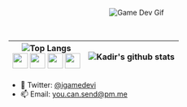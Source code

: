 <p align="center" >
  <img src="https://github.com/IGameDevI/igamedevi/blob/master/gamer_800x600.gif?raw=true"  alt="Game Dev Gif">
</p>



<br>

| ![Top Langs](https://github-readme-stats.vercel.app/api/top-langs/?username=igamedevi&hide_langs_below=1&hide_border=true&hide=html,dart&langs_count=2) <br>  <code title="Unreal Engine Logo"><img height="30" src="https://mpng.subpng.com/20181210/lrv/kisspng-unreal-tournament-unreal-engine-video-games-game-e-empirical-kai-godfrey-5c0f2f649004c5.3734363915444990445899.jpg"></code> <code title="Unity Logo"><img height="30" src="https://108download.com/wp-content/uploads/Unity-Web-Player.png"></code> <code title="Flutter Logo"><img height="30" src="https://cdn.worldvectorlogo.com/logos/flutter-logo.svg"></code> <code title="Figma Logo"><img height="30" src="https://i.pinimg.com/originals/a5/58/b4/a558b426cb8973523f37bbed94cf0f09.png"></code>| ![Kadir's github stats](https://github-readme-stats.vercel.app/api/?username=igamedevi&show_icons=true&title_color=3080ed&icon_color=3080ed&text_color=9f9f9f&bg_color=ffffff,issues&hide_border=true&count_private=true) |
|------------------------------------------------------------------------------------------------------------|------------------------------------------------------------------------------------------------------------------------------------------------------------------------------------------------------------------|

- 💬 Twitter: <a href="https://www.twitter.com/igamedevi">@igamedevi</a>
- 📫 Email: you.can.send@pm.me
